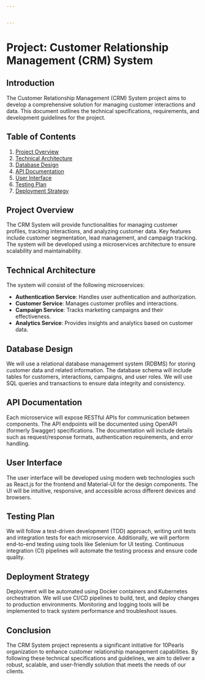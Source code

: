 ```yaml
---


---
```


<h1 id="project-customer-relationship-management-crm-system">Project: Customer Relationship Management (CRM) System</h1>
<h2 id="introduction">Introduction</h2>
<p>The Customer Relationship Management (CRM) System project aims to develop a comprehensive solution for managing customer interactions and data. This document outlines the technical specifications, requirements, and development guidelines for the project.</p>
<h2 id="table-of-contents">Table of Contents</h2>
<ol>
<li><a href="#project-overview">Project Overview</a></li>
<li><a href="#technical-architecture">Technical Architecture</a></li>
<li><a href="#database-design">Database Design</a></li>
<li><a href="#api-documentation">API Documentation</a></li>
<li><a href="#user-interface">User Interface</a></li>
<li><a href="#testing-plan">Testing Plan</a></li>
<li><a href="#deployment-strategy">Deployment Strategy</a></li>
</ol>
<h2 id="project-overview">Project Overview</h2>
<p>The CRM System will provide functionalities for managing customer profiles, tracking interactions, and analyzing customer data. Key features include customer segmentation, lead management, and campaign tracking. The system will be developed using a microservices architecture to ensure scalability and maintainability.</p>
<h2 id="technical-architecture">Technical Architecture</h2>
<p>The system will consist of the following microservices:</p>
<ul>
<li><strong>Authentication Service</strong>: Handles user authentication and authorization.</li>
<li><strong>Customer Service</strong>: Manages customer profiles and interactions.</li>
<li><strong>Campaign Service</strong>: Tracks marketing campaigns and their effectiveness.</li>
<li><strong>Analytics Service</strong>: Provides insights and analytics based on customer data.</li>
</ul>
<h2 id="database-design">Database Design</h2>
<p>We will use a relational database management system (RDBMS) for storing customer data and related information. The database schema will include tables for customers, interactions, campaigns, and user roles. We will use SQL queries and transactions to ensure data integrity and consistency.</p>
<h2 id="api-documentation">API Documentation</h2>
<p>Each microservice will expose RESTful APIs for communication between components. The API endpoints will be documented using OpenAPI (formerly Swagger) specifications. The documentation will include details such as request/response formats, authentication requirements, and error handling.</p>
<h2 id="user-interface">User Interface</h2>
<p>The user interface will be developed using modern web technologies such as React.js for the frontend and Material-UI for the design components. The UI will be intuitive, responsive, and accessible across different devices and browsers.</p>
<h2 id="testing-plan">Testing Plan</h2>
<p>We will follow a test-driven development (TDD) approach, writing unit tests and integration tests for each microservice. Additionally, we will perform end-to-end testing using tools like Selenium for UI testing. Continuous integration (CI) pipelines will automate the testing process and ensure code quality.</p>
<h2 id="deployment-strategy">Deployment Strategy</h2>
<p>Deployment will be automated using Docker containers and Kubernetes orchestration. We will use CI/CD pipelines to build, test, and deploy changes to production environments. Monitoring and logging tools will be implemented to track system performance and troubleshoot issues.</p>
<h2 id="conclusion">Conclusion</h2>
<p>The CRM System project represents a significant initiative for 10Pearls organization to enhance customer relationship management capabilities. By following these technical specifications and guidelines, we aim to deliver a robust, scalable, and user-friendly solution that meets the needs of our clients.</p>

